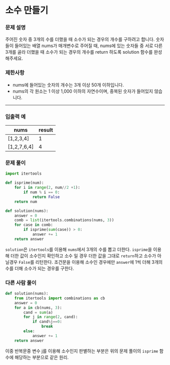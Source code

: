 # 소수 만들기

### 문제 설명

주어진 숫자 중 3개의 수를 더했을 때 소수가 되는 경우의 개수를 구하려고 합니다. 숫자들이 들어있는 배열 nums가 매개변수로 주어질 때, nums에 있는 숫자들 중 서로 다른 3개를 골라 더했을 때 소수가 되는 경우의 개수를 return 하도록 solution 함수를 완성해주세요.

### 제한사항

- nums에 들어있는 숫자의 개수는 3개 이상 50개 이하입니다.
- nums의 각 원소는 1 이상 1,000 이하의 자연수이며, 중복된 숫자가 들어있지 않습니다.

------

### 입출력 예

| nums        | result |
| ----------- | ------ |
| [1,2,3,4]   | 1      |
| [1,2,7,6,4] | 4      |



### 문제 풀이

```python
import itertools

def isprime(num):
    for i in range(2, num//2 +1):
        if num % i == 0:
            return False        
    return num

def solution(nums):
    answer = 0
    comb = list(itertools.combinations(nums, 3))
    for case in comb:
        if isprime(sum(case)) > 0:
            answer += 1    
    return answer
```

 `solution`은 `itertools`를 이용해 `nums`에서 3개의 수를 뽑고 더한다. `isprime`을 이용해 더한 값이 소수인지 확인하고 소수 일 경우 더한 값을 그대로 `return`하고 소수가 아닐경우 `False`를 리턴한다. 조건문을 이용해 소수인 경우에만 `answer`에 1씩 더해 3개의 수를 더해 소수가 되는 경우를 구한다.



### 다른 사람 풀이

```python
def solution(nums):
    from itertools import combinations as cb
    answer = 0
    for a in cb(nums, 3):
        cand = sum(a)
        for j in range(2, cand):
            if cand%j==0:
                break
        else:
            answer += 1
    return answer
```

이중 반복문중 변수 j를 이용해 소수인지 판별하는 부분은 위의 문제 풀이의 `isprime` 함수에 해당하는 부분으로 같은 원리.
